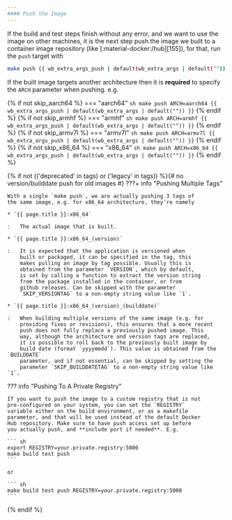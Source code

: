 ```yaml
---
#### Push the Image
---
```


If the build and test steps finish without any error, and we want
to use the image on other machines, it is the next step push the
image we built to a container image repository (like
[:material-docker:/hub][155]), for that, run the `push` target
with

``` sh
make push {{ wb_extra_args_push | default(wb_extra_args | default("")) }}
```

If the built image targets another architecture then it is
**required** to specify the `ARCH` parameter when pushing. e.g.

{% if not skip_aarch64 %}
=== "aarch64"
    ``` sh
    make push ARCH=aarch64 {{ wb_extra_args_push | default(wb_extra_args | default("")) }}
    ```
{% endif %}
{% if not skip_armhf %}
=== "armhf"
    ``` sh
    make push ARCH=armhf {{ wb_extra_args_push | default(wb_extra_args | default("")) }}
    ```
{% endif %}
{% if not skip_armv7l %}
=== "armv7l"
    ``` sh
    make push ARCH=armv7l {{ wb_extra_args_push | default(wb_extra_args | default("")) }}
    ```
{% endif %}
{% if not skip_x86_64 %}
=== "x86_64"
    ``` sh
    make push ARCH=x86_64 {{ wb_extra_args_push | default(wb_extra_args | default("")) }}
    ```
{% endif %}

{% if not (('deprecated' in tags) or ('legacy' in tags)) %}{# no version/builddate push for old images #}
???+ info "Pushing Multiple Tags"

    With a single `make push`, we are actually pushing 3 tags of
    the same image, e.g. for x86_64 architecture, they're namely

    * `{{ page.title }}:x86_64`

    :   The actual image that is built.

    * `{{ page.title }}:x86_64_(version)`

    :   It is expected that the application is versioned when
        built or packaged, it can be specified in the tag, this
        makes pulling an image by tag possible. Usually this is
        obtained from the parameter `VERSION`, which by default,
        is set by calling a function to extract the version string
        from the package installed in the container, or from
        github releases. Can be skipped with the parameter
        `SKIP_VERSIONTAG` to a non-empty string value like `1`.

    * `{{ page.title }}:x86_64_(version)_(builddate)`

    :   When building multiple versions of the same image (e.g. for
        providing fixes or revisions), this ensures that a more recent
        push does not fully replace a previously pushed image. This
        way, although the architecture and version tags are replaced,
        it is possible to roll back to the previously built image by
        build date (format `yyyymmdd`). This value is obtained from the `BUILDDATE`
        parameter, and if not essential, can be skipped by setting the
        parameter `SKIP_BUILDDATETAG` to a non-empty string value like `1`.

??? info "Pushing To A Private Registry"

    If you want to push the image to a custom registry that is not
    pre-configured on your system, you can set the `REGISTRY`
    variable either on the build environment, or as a makefile
    parameter, and that will be used instead of the default Docker
    Hub repository. Make sure to have push access set up before
    you actually push, and **include port if needed**. E.g.

    ``` sh
    export REGISTRY=your.private.registry:5000
    make build test push
    ```

    or

    ``` sh
    make build test push REGISTRY=your.private.registry:5000
    ```
{% endif %}
